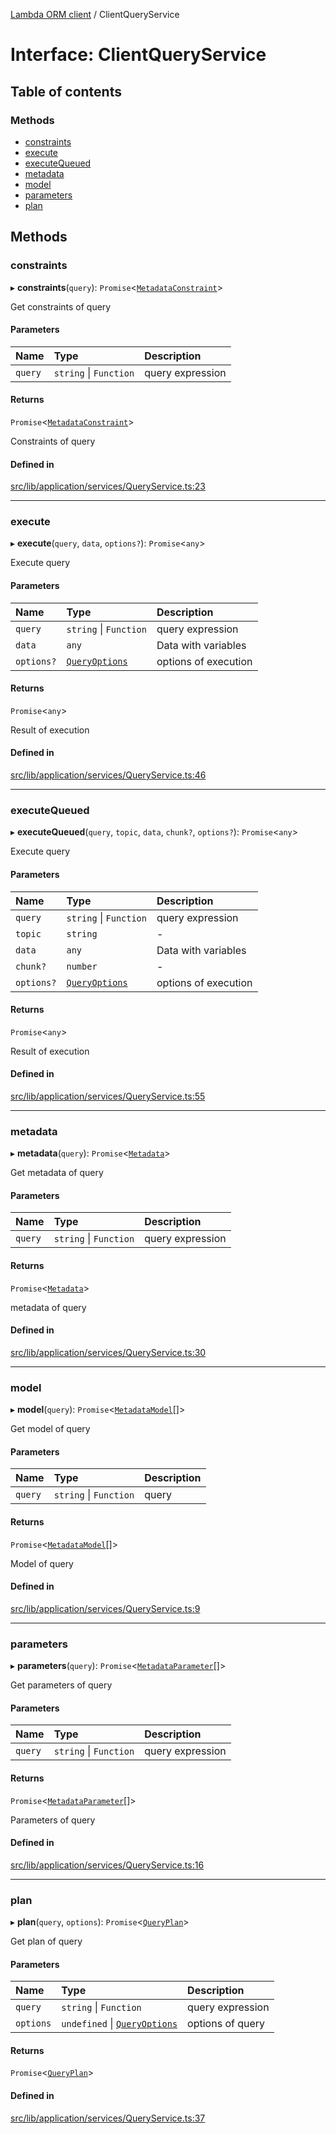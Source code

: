 [Lambda ORM client](../README.md) / ClientQueryService

# Interface: ClientQueryService

## Table of contents

### Methods

- [constraints](ClientQueryService.md#constraints)
- [execute](ClientQueryService.md#execute)
- [executeQueued](ClientQueryService.md#executequeued)
- [metadata](ClientQueryService.md#metadata)
- [model](ClientQueryService.md#model)
- [parameters](ClientQueryService.md#parameters)
- [plan](ClientQueryService.md#plan)

## Methods

### constraints

▸ **constraints**(`query`): `Promise`\<[`MetadataConstraint`](MetadataConstraint.md)\>

Get constraints of query

#### Parameters

| Name | Type | Description |
| :------ | :------ | :------ |
| `query` | `string` \| `Function` | query expression |

#### Returns

`Promise`\<[`MetadataConstraint`](MetadataConstraint.md)\>

Constraints of query

#### Defined in

[src/lib/application/services/QueryService.ts:23](https://github.com/lambda-orm/lambdaorm-client-node/blob/ad88ece6e88554e4da22cdad4127e9f62aaa9607/src/lib/application/services/QueryService.ts#L23)

___

### execute

▸ **execute**(`query`, `data`, `options?`): `Promise`\<`any`\>

Execute query

#### Parameters

| Name | Type | Description |
| :------ | :------ | :------ |
| `query` | `string` \| `Function` | query expression |
| `data` | `any` | Data with variables |
| `options?` | [`QueryOptions`](QueryOptions.md) | options of execution |

#### Returns

`Promise`\<`any`\>

Result of execution

#### Defined in

[src/lib/application/services/QueryService.ts:46](https://github.com/lambda-orm/lambdaorm-client-node/blob/ad88ece6e88554e4da22cdad4127e9f62aaa9607/src/lib/application/services/QueryService.ts#L46)

___

### executeQueued

▸ **executeQueued**(`query`, `topic`, `data`, `chunk?`, `options?`): `Promise`\<`any`\>

Execute query

#### Parameters

| Name | Type | Description |
| :------ | :------ | :------ |
| `query` | `string` \| `Function` | query expression |
| `topic` | `string` | - |
| `data` | `any` | Data with variables |
| `chunk?` | `number` | - |
| `options?` | [`QueryOptions`](QueryOptions.md) | options of execution |

#### Returns

`Promise`\<`any`\>

Result of execution

#### Defined in

[src/lib/application/services/QueryService.ts:55](https://github.com/lambda-orm/lambdaorm-client-node/blob/ad88ece6e88554e4da22cdad4127e9f62aaa9607/src/lib/application/services/QueryService.ts#L55)

___

### metadata

▸ **metadata**(`query`): `Promise`\<[`Metadata`](Metadata.md)\>

Get metadata of query

#### Parameters

| Name | Type | Description |
| :------ | :------ | :------ |
| `query` | `string` \| `Function` | query expression |

#### Returns

`Promise`\<[`Metadata`](Metadata.md)\>

metadata of query

#### Defined in

[src/lib/application/services/QueryService.ts:30](https://github.com/lambda-orm/lambdaorm-client-node/blob/ad88ece6e88554e4da22cdad4127e9f62aaa9607/src/lib/application/services/QueryService.ts#L30)

___

### model

▸ **model**(`query`): `Promise`\<[`MetadataModel`](MetadataModel.md)[]\>

Get model of query

#### Parameters

| Name | Type | Description |
| :------ | :------ | :------ |
| `query` | `string` \| `Function` | query |

#### Returns

`Promise`\<[`MetadataModel`](MetadataModel.md)[]\>

Model of query

#### Defined in

[src/lib/application/services/QueryService.ts:9](https://github.com/lambda-orm/lambdaorm-client-node/blob/ad88ece6e88554e4da22cdad4127e9f62aaa9607/src/lib/application/services/QueryService.ts#L9)

___

### parameters

▸ **parameters**(`query`): `Promise`\<[`MetadataParameter`](MetadataParameter.md)[]\>

Get parameters of query

#### Parameters

| Name | Type | Description |
| :------ | :------ | :------ |
| `query` | `string` \| `Function` | query expression |

#### Returns

`Promise`\<[`MetadataParameter`](MetadataParameter.md)[]\>

Parameters of query

#### Defined in

[src/lib/application/services/QueryService.ts:16](https://github.com/lambda-orm/lambdaorm-client-node/blob/ad88ece6e88554e4da22cdad4127e9f62aaa9607/src/lib/application/services/QueryService.ts#L16)

___

### plan

▸ **plan**(`query`, `options`): `Promise`\<[`QueryPlan`](QueryPlan.md)\>

Get plan of query

#### Parameters

| Name | Type | Description |
| :------ | :------ | :------ |
| `query` | `string` \| `Function` | query expression |
| `options` | `undefined` \| [`QueryOptions`](QueryOptions.md) | options of query |

#### Returns

`Promise`\<[`QueryPlan`](QueryPlan.md)\>

#### Defined in

[src/lib/application/services/QueryService.ts:37](https://github.com/lambda-orm/lambdaorm-client-node/blob/ad88ece6e88554e4da22cdad4127e9f62aaa9607/src/lib/application/services/QueryService.ts#L37)
